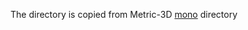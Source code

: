 The directory is copied from Metric-3D [mono](https://github.com/YvanYin/Metric3D/tree/main/mono) directory


